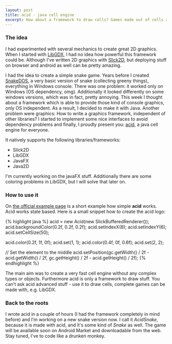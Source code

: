 ```yaml
---
layout: post
title: acid - java cell engine
excerpt: How about a framework to draw cells? Games made out of cells are wonderful.
---
```


### The idea

I had experimented with several mechanics to create great 2D graphics. When I started with [LibGDX](http://libgdx.badlogicgames.com/), I had no idea how powerful this framework could be. Although I've written 2D graphics with [Slick2D](http://slick.ninjacave.com/), but deploying stuff on browser and android as well can be pretty amazing.

I had the idea to create a simple snake game. Years before I created [SnakeDOS](http://dev.my-reality.de/snakedos/), a very basic version of snake (collecting greeny things), everything in Windows console. There was one problem: it worked only on Windows (OS dependency, omg). Additionally it looked differently on some windows versions, which was in fact, pretty annoying. This week I thought about a framework which is able to provide those kind of console graphics, only OS independent. As a result, I decided to make it with Java. Another problem were graphics: How to write a graphics framework, independent of other libraries? I started to implement some nice interfaces to avoid dependency problems and finally, I proudly present you: [acid](https://github.com/MyRealityCoding/acid), a java cell engine for everyone.

It natively supports the following libraries/frameworks:

* Slick2D
* LibGDX
* JavaFX
* Java2D

I'm currently working on the javaFX stuff. Additionally there are some coloring problems in LibGDX, but I will solve that later on.

### How to use it

On [the official example page](https://github.com/MyRealityCoding/acid#example) is a short example how simple **acid** works. Acid works state based. Here is a small snippet how to create the acid logo:

{% highlight java %}
acid = new Acid(new SlickBufferedRenderer());
acid.backgroundColor(0.2f, 0.2f, 0.2f);
acid.setIndexX(8);
acid.setIndexY(6);
acid.setCellSize(50);

acid.color(0.2f, 1f, 0f);
acid.set(1, 1);
acid.color(0.4f, 0f, 0.6f);
acid.set(2, 2);

// Set the element to the middle
acid.setPosition(gc.getWidth() / 2f - acid.getWidth() / 2f, 
                 gc.getHeight() / 2f - acid.getHeight() / 2f);
{% endhighlight %}

The main aim was to create a very fast cell engine without any complex types or objects. Furthermore acid is only a framework to draw stuff. You can't ask acid advanced stuff - use it to draw cells, complete games can be made with, e.g. LibGDX.

### Back to the roots

I wrote acid in a couple of hours (I had the framework completely in mind before) and I'm working on a new snake version now. I call it *AcidSnake*, because it is made with acid, and it's some kind of *Snake* as well. The game will be available soon on Android Market and downloadable from the web. Stay tuned, I've to code like a drunken monkey.
